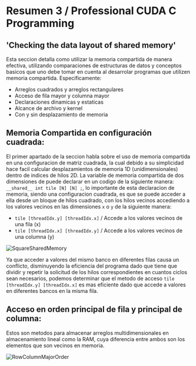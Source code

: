 # Resumen 3 / Professional CUDA C Programming
## 'Checking the data layout of shared memory'

Esta seccion detalla como utilizar la memoria compartida de manera efectiva, utilizando comparaciones de estructuras de datos y conceptos basicos que uno debe tomar en cuenta al desarrolar programas que utilizen memoria compartida.
Especificamente:
- Arreglos cuadrados y arreglos rectangulares
- Acceso de fila mayor y columna mayor
- Declaraciones dinamicas y estaticas
- Alcance de archivo y kernel
- Con y sin desplazamiento de memoria

## Memoria Compartida en configuración cuadrada:
El primer apartado de la seccion habla sobre el uso de memoria compartida en una configuracion de matriz cuadrada, la cual debido a su simplicidad hace facil calcular desplazamientos de memoria 1D (unidimensionales) dentro de indices de hilos 2D.
La variable de memoria compartida de dos dimensiones de puede declarar en un codigo de la siguiente manera: `__shared__ int tile [N] [N] ;`, lo importante de esta declaracion de memoria, siendo una configuracion cuadrada, es que se puede acceder a ella desde un bloque de hilos cuadrado, con los hilos vecinos accediendo a los valores vecinos en las dimensiones `x` o `y` de la siguiente manera:

* `tile [threadIdx.y] [threadIdx.x]` / Accede a los valores vecinos de una fila (x)
* `tile [threadIdx.x] [threadIdx.y]` / Accede a los valores vecinos de una columna (y)

![SquareSharedMemory]("/../../Resources/SquareSharedMemory.png")

Ya que acceder a valores del mismo banco en diferentes filas causa un conflicto, disminuyendo la eficiencia del programa dado que tiene que dividir y repetir la solicitud de los hilos correspondientes en cuantos ciclos sean necesarios, podemos determinar que el metodo de acceso `tile [threadIdx.y] [threadIdx.x]` es mas eficiente dado que accede a valores en diferentes bancos en la misma fila.

## Acceso en orden principal de fila y principal de columna:
Estos son metodos para almacenar arreglos multidimensionales en almacenamiento lineal como la RAM, cuya diferencia entre ambos son los elementos que son vecinos en memoria.

![RowColumnMajorOrder]("/../../Resources/OrdenPrincipalColumnaFila.png")



